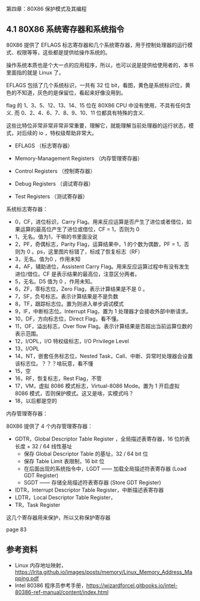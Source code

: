 
第四章：80X86 保护模式及其编程

## 4.1 80X86 系统寄存器和系统指令

80X86 提供了 EFLAGS 标志寄存器和几个系统寄存器，用于控制处理器的运行模式、权限等等，这些都是提供给操作系统的。

操作系统本质也是个大一点的应用程序，所以，也可以说是提供给使用者的，本书里面指的就是 Linux 了。

EFLAGS 包括了几个系统标识，一共有 32 位 bit，看图，黄色是系统标识位，黄色的不知道，灰色的是保留位，看起来好像没用到。

flag 的 1、3、5、12、13、14、15 位在 80X86 CPU 中没有使用，不具有任何含义. 而 0、2、4、6、7、8、9、10、11 位都具有特殊的含义.

这些比特位非常非常非常非常重要，理解它，就能理解当前处理器的运行状态，模式，对后续的 io ，特权级帮助非常大。

- EFLAGS （标志寄存器）

- Memory-Management Registers （内存管理寄存器）

- Control Registers （控制寄存器）

- Debug Registers （调试寄存器）

- Test Registers （测试寄存器）

系统标志寄存器：

- 0，CF，进位标识，Carry Flag。用来反应运算是否产生了进位或者借位，如果运算的最高位产生了进位或借位，CF = 1，否则为 0 
- 1，无名。值为1，干嘛的书里面没说
- 2，PF，奇偶标志，Parity Flag，运算结果中，1 的个数为偶数，PF = 1，否则为 0 。ps，这里图片标错了，标成了恢复标志（RF）
- 3，无名。值为0 ，作用未知
- 4，AF，辅助进位，Assistent Carry Flag。用来反应运算过程中有没有发生进位/借位。CF 是表示结果的最高位，注意区分两者。
- 5，无名。D5 值为 0 ，作用未知。
- 6，ZF，零标志位，Zero Flag，表示计算结果是不是 0 。
- 7，SF，负号标志。表示计算结果是不是负数
- 8，TF，跟踪标志位。置为则进入单步调试模式
- 9，IF，中断标志位。Interrupt Flag，置为 1 处理器才会接收外部中断请求。
- 10，DF，方向标志位，Direct Flag，看不懂。
- 11，OF，溢出标志，Over flow Flag。表示计算结果是否超出当前运算位数的表示范围。
- 12，I/OPL，I/O 特权级标志，I/O Privilege Level
- 13，I/OPL
- 14，NT，嵌套任务标志位，Nested Task，Call、中断、异常时处理器会设置该标志位。？？？啥玩意，看不懂
- 15，空
- 16，RF，恢复标志，Rest Flag，不管
- 17，VM，虚拟 8086 模式标志，Virtual-8086 Mode。置为 1 开启虚拟 8086 模式，否则保护模式。这又是啥，实模式吗？
- 18，以后都是空的

内存管理寄存器：

80X86 提供了 4 个内存管理寄存器：

- GDTR，Global Descriptor Table Register ，全局描述表寄存器，16 位的表长度 + 32 / 64 线性基址
  - 保存 Global Descriptor Table 的基址，32 / 64 bit 位
  - 保存 Table Limit 表限制，16 bit 位
  - 在后面出现的系统指令中，LGDT —— 加载全局描述符表寄存器 (Load GDT Register)
  - SGDT —— 存储全局描述符表寄存器 (Store GDT Register)
- IDTR，Interrupt Descriptor Table Register，中断描述表寄存器
- LDTR，Local Descriptor Table Register，
- TR，Task Register

这几个寄存器用来保护，所以又称保护寄存器

page 83

## 参考资料

- Linux 内存地址映射，https://lrita.github.io/images/posts/memory/Linux_Memory_Address_Mapping.pdf
- Intel 80386 程序员参考手册，https://wizardforcel.gitbooks.io/intel-80386-ref-manual/content/index.html
